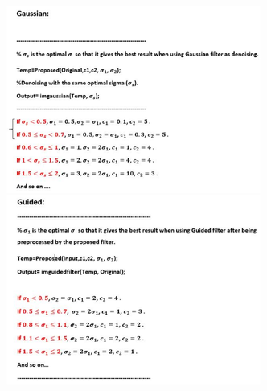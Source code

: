 
![1](https://github.com/onionhub/TIP/blob/Drafts/Gaussian.JPG)
![2](https://github.com/onionhub/TIP/blob/Drafts/Guided.JPG)

